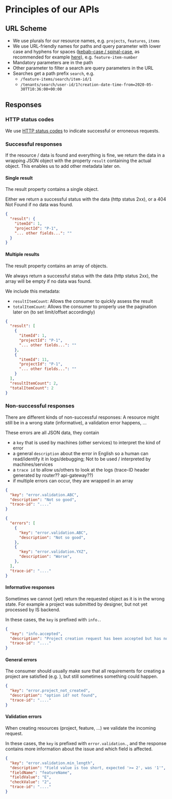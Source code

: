 # Principles of our APIs

## URL Scheme

* We use plurals for our resource names, e.g. `projects`, `features`, `items`
* We use URL-friendly names for paths and query parameter with lower case and hyphens for spaces ([kebab-case / spinal-case](https://en.wikipedia.org/wiki/Naming_convention_(programming)), as recommended for example [here](https://developers.google.com/search/docs/advanced/guidelines/url-structure)), e.g. `feature-item-number`
* Mandatory parameters are in the path
* Other parameter to filter a search are query parameters in the URL
* Searches get a path prefix `search`, e.g.
    * `/feature-items/search/item-id/1`  
    * `/tenants/search/user-id/1?creation-date-time-from=2020-05-30TT10:36:00+00:00`  

## Responses

### HTTP status codes

We use [HTTP status codes](https://en.wikipedia.org/wiki/List_of_HTTP_status_codes) to indicate successful or erroneous requests.

### Successful responses

If the resource / data is found and everything is fine, we return the data in a wrapping JSON object 
with the property `result` containing the actual object.
This enables us to add other metadata later on.

#### Single result

The result property contains a single object.

Either we return a successful status with the data (http status 2xx), or a 404 Not Found if no data was found.

```json title="Example"
{
  "result": {
    "itemId": 1,
    "projectId": "P-1",
    "... other fields...": ""
  }
}
```

#### Multiple results

The result property contains an array of objects.

We always return a successful status with the data (http status 2xx), the array will be empty if no data was found.

We include this metadata:

* `resultItemCount`: Allows the consumer to quickly assess the result
* `totalItemCount`: Allows the consumer to properly use the pagination later on (to set limit/offset accordingly)

```json title="Example"
{
  "result": [
    {
      "itemId": 1,
      "projectId": "P-1",
      "... other fields...": ""
    },
    {
      "itemId": 11,
      "projectId": "P-1",
      "... other fields...": ""
    }
  ],
  "resultItemCount": 2,  
  "totalItemCount": 2  
}
```

### Non-successful responses

There are different kinds of non-successful responses: A resource might still be in a wrong state (informative), a validation error happens, ...

These errors are all JSON data, they contain

* a `key` that is used by machines (other services) to interpret the kind of error
* a general `description` about the error in English so a human can read/identify it in logs/debugging; Not to be used / interpreted by machines/services
* a `trace id` to allow us/others to look at the logs (trace-ID header generated by router?? api-gateway??)
* if multiple errors can occur, they are wrapped in an array

```json title="Single error"
{
  "key": "error.validation.ABC",
  "description": "Not so good",
  "trace-id": "...."
}
```

```json title="Multiple errors"
{
  "errors": [
    {
      "key": "error.validation.ABC",
      "description": "Not so good",
    },
    {
      "key": "error.validation.YXZ",
      "description": "Worse",
    },
  ],
  "trace-id": "...."
}
```

#### Informative responses

Sometimes we cannot (yet) return the requested object as it is in the wrong state. 
For example a project was submitted by designer, but not yet processed by IS backend.

In these cases, the `key` is prefixed with `info.`.

```json title="Example"
{
  "key": "info.accepted",
  "description": "Project creation request has been accepted but has not yet completed",
  "trace-id": "...."
}
```

#### General errors

The consumer should usually make sure that all requirements for creating a project are satisfied (e.g. ), but still sometimes something could happen.

```json title="Example"
{
  "key": "error.project_not_created",
  "description": "option id? not found",
  "trace-id": "...."
}
```

#### Validation errors

When creating resources (project, feature, ...) we validate the incoming request.

In these cases, the `key` is prefixed with  `error.validation.`, and the response contains more information about the issue and which field is affected.

```json title="Example"
{
  "key": "error.validation.min_length",
  "description": "Field value is too short, expected '>= 2', was '1'",
  "fieldName": "featureName",
  "fieldValue": "E",
  "checkValue": "2",
  "trace-id": "...."
}
```

